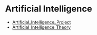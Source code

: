 # Artificial Intelligence

* [Artificial_Intelligence_Project](./Artificial_Intelligence_Project)
* [Artificial_Intelligence_Theory](./Artificial_Intelligence_Theory)
